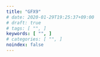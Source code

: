 ```yaml
---
title: "GFX9"
# date: 2020-01-29T19:25:37+09:00
# draft: true
# tags: [ "", ]
keywords: [ "", ]
# categories: [ "", ]
noindex: false
---
```


